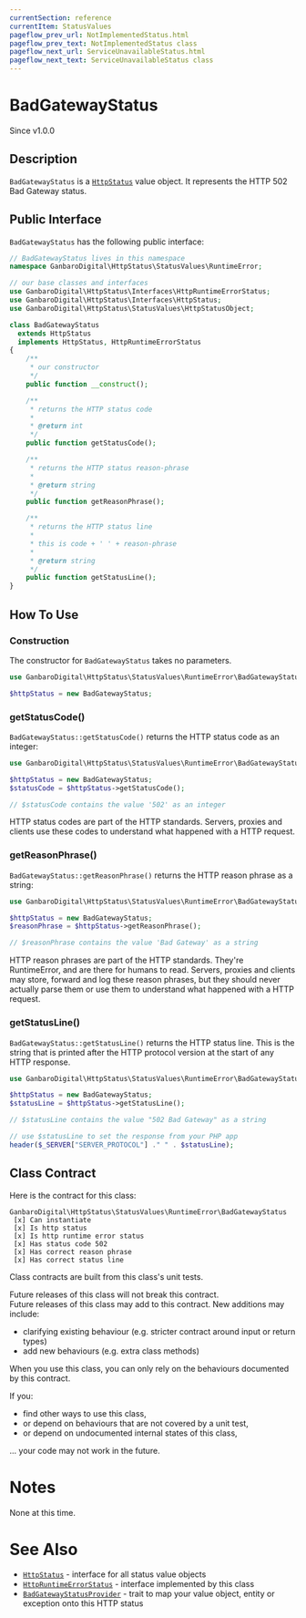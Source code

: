 ```yaml
---
currentSection: reference
currentItem: StatusValues
pageflow_prev_url: NotImplementedStatus.html
pageflow_prev_text: NotImplementedStatus class
pageflow_next_url: ServiceUnavailableStatus.html
pageflow_next_text: ServiceUnavailableStatus class
---
```


# BadGatewayStatus

<div class="callout info">
Since v1.0.0
</div>

## Description

`BadGatewayStatus` is a [`HttpStatus`](../Interfaces/HttpStatus.html) value object. It represents the HTTP 502 Bad Gateway status.

## Public Interface

`BadGatewayStatus` has the following public interface:

```php
// BadGatewayStatus lives in this namespace
namespace GanbaroDigital\HttpStatus\StatusValues\RuntimeError;

// our base classes and interfaces
use GanbaroDigital\HttpStatus\Interfaces\HttpRuntimeErrorStatus;
use GanbaroDigital\HttpStatus\Interfaces\HttpStatus;
use GanbaroDigital\HttpStatus\StatusValues\HttpStatusObject;

class BadGatewayStatus
  extends HttpStatus
  implements HttpStatus, HttpRuntimeErrorStatus
{
    /**
     * our constructor
     */
    public function __construct();

    /**
     * returns the HTTP status code
     *
     * @return int
     */
    public function getStatusCode();

    /**
     * returns the HTTP status reason-phrase
     *
     * @return string
     */
    public function getReasonPhrase();

    /**
     * returns the HTTP status line
     *
     * this is code + ' ' + reason-phrase
     *
     * @return string
     */
    public function getStatusLine();
}
```

## How To Use

### Construction

The constructor for `BadGatewayStatus` takes no parameters.

```php
use GanbaroDigital\HttpStatus\StatusValues\RuntimeError\BadGatewayStatus;

$httpStatus = new BadGatewayStatus;
```

### getStatusCode()

`BadGatewayStatus::getStatusCode()` returns the HTTP status code as an integer:

```php
use GanbaroDigital\HttpStatus\StatusValues\RuntimeError\BadGatewayStatus;

$httpStatus = new BadGatewayStatus;
$statusCode = $httpStatus->getStatusCode();

// $statusCode contains the value '502' as an integer
```

HTTP status codes are part of the HTTP standards. Servers, proxies and clients use these codes to understand what happened with a HTTP request.

### getReasonPhrase()

`BadGatewayStatus::getReasonPhrase()` returns the HTTP reason phrase as a string:

```php
use GanbaroDigital\HttpStatus\StatusValues\RuntimeError\BadGatewayStatus;

$httpStatus = new BadGatewayStatus;
$reasonPhrase = $httpStatus->getReasonPhrase();

// $reasonPhrase contains the value 'Bad Gateway' as a string
```

HTTP reason phrases are part of the HTTP standards. They're RuntimeError, and are there for humans to read. Servers, proxies and clients may store, forward and log these reason phrases, but they should never actually parse them or use them to understand what happened with a HTTP request.

### getStatusLine()

`BadGatewayStatus::getStatusLine()` returns the HTTP status line. This is the string that is printed after the HTTP protocol version at the start of any HTTP response.

```php
use GanbaroDigital\HttpStatus\StatusValues\RuntimeError\BadGatewayStatus;

$httpStatus = new BadGatewayStatus;
$statusLine = $httpStatus->getStatusLine();

// $statusLine contains the value "502 Bad Gateway" as a string

// use $statusLine to set the response from your PHP app
header($_SERVER["SERVER_PROTOCOL"] ." " . $statusLine);
```

## Class Contract

Here is the contract for this class:

    GanbaroDigital\HttpStatus\StatusValues\RuntimeError\BadGatewayStatus
     [x] Can instantiate
     [x] Is http status
     [x] Is http runtime error status
     [x] Has status code 502
     [x] Has correct reason phrase
     [x] Has correct status line

Class contracts are built from this class's unit tests.

<div class="callout success">
Future releases of this class will not break this contract.
</div>

<div class="callout info" markdown="1">
Future releases of this class may add to this contract. New additions may include:

* clarifying existing behaviour (e.g. stricter contract around input or return types)
* add new behaviours (e.g. extra class methods)
</div>

<div class="callout warning" markdown="1">
When you use this class, you can only rely on the behaviours documented by this contract.

If you:

* find other ways to use this class,
* or depend on behaviours that are not covered by a unit test,
* or depend on undocumented internal states of this class,

... your code may not work in the future.
</div>

# Notes

None at this time.

# See Also

* [`HttpStatus`](../Interfaces/HttpStatus.html) - interface for all status value objects
* [`HttpRuntimeErrorStatus`](../Interfaces/HttpRuntimeErrorStatus.html) - interface implemented by this class
* [`BadGatewayStatusProvider`](../StatusProviders/BadGatewayStatusProvider.html) - trait to map your value object, entity or exception onto this HTTP status
